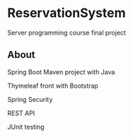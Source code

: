 # ReservationSystem
Server programming course final project

## About
Spring Boot Maven project with Java

Thymeleaf front with Bootstrap

Spring Security

REST API

JUnit testing

